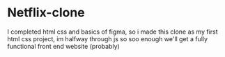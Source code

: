 # Netflix-clone
I completed html css and basics of figma, so i made this clone as my first html css project, im halfway through js so soo enough we'll get a fully functional front end website (probably)
